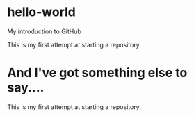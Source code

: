 # hello-world
My introduction to GitHub


This is my first attempt at starting a repository.

And I've got something else to say....
=======
This is my first attempt at starting a repository.
